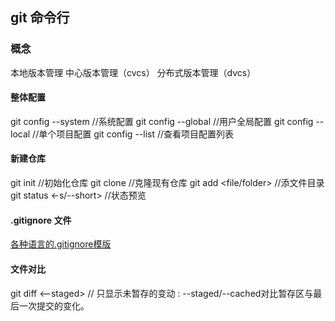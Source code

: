 ## git 命令行

### 概念

本地版本管理
中心版本管理（cvcs）
分布式版本管理（dvcs）

#### 整体配置

git config --system //系统配置
git config --global //用户全局配置
git config --local //单个项目配置
git config --list //查看项目配置列表

#### 新建仓库

git init //初始化仓库
git clone <repos> //克隆现有仓库
git add <file/folder> //添文件目录
git status <-s/--short> //状态预览

#### .gitignore 文件

[各种语言的.gitignore模版](https://github.com/github/gitignore)


#### 文件对比
git diff <--staged> // 只显示未暂存的变动 : --staged/--cached对比暂存区与最后一次提交的变化。
